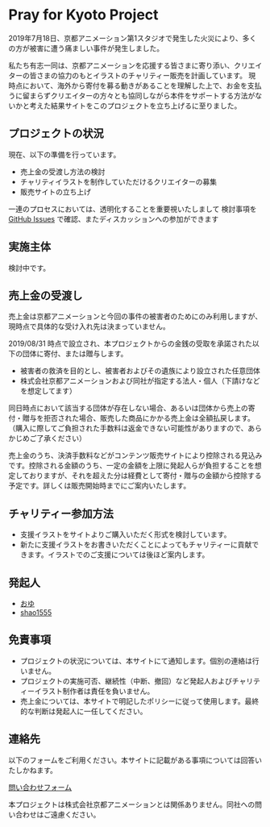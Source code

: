 # Pray for Kyoto Project

2019年7月18日、京都アニメーション第1スタジオで発生した火災により、多くの方が被害に遭う痛ましい事件が発生しました。

私たち有志一同は、京都アニメーションを応援する皆さまに寄り添い、クリエイターの皆さまの協力のもとイラストのチャリティー販売を計画しています。
現時点において、海外から寄付を募る動きがあることを理解した上で、お金を支払うに留まらずクリエイターの方々とも協同しながら本件をサポートする方法がないかと考えた結果サイトをこのプロジェクトを立ち上げるに至りました。

## プロジェクトの状況

現在、以下の準備を行っています。

- 売上金の受渡し方法の検討
- チャリティイラストを制作していただけるクリエイターの募集
- 販売サイトの立ち上げ

一連のプロセスにおいては、透明化することを重要視いたしまして
検討事項を [GitHub Issues](https://github.com/pray-for-kyoto/charity-marketplace/issues) で確認、またディスカッションへの参加ができます

## 実施主体

検討中です。

## 売上金の受渡し

売上金は京都アニメーションと今回の事件の被害者のためにのみ利用しますが、現時点で具体的な受け入れ先は決まっていません。

2019/08/31 時点で設立され、本プロジェクトからの金銭の受取を承諾された以下の団体に寄付、または贈与します。
- 被害者の救済を目的とし、被害者およびその遺族により設立された任意団体
- 株式会社京都アニメーションおよび同社が指定する法人・個人（下請けなどを想定してます）

同日時点において該当する団体が存在しない場合、あるいは団体から売上の寄付・贈与を拒否された場合、販売した商品にかかる売上金は全額払戻します。（購入に際してご負担された手数料は返金できない可能性がありますので、あらかじめご了承ください）

売上金のうち、決済手数料などがコンテンツ販売サイトにより控除される見込みです。控除される金額のうち、一定の金額を上限に発起人らが負担することを想定しておりますが、それを超えた分は経費として寄付・贈与の金額から控除する予定です。詳しくは販売開始時までにご案内いたします。

## チャリティー参加方法

- 支援イラストをサイトよりご購入いただく形式を検討しています。
- 新たに支援イラストをお書きいただくことによってもチャリティーに貢献できます。イラストでのご支援については後ほど案内します。

## 発起人

- [おゆ](https://twitter.com/shunsuke00)
- [shao1555](https://twitter.com/shao1555)

## 免責事項

- プロジェクトの状況については、本サイトにて通知します。個別の連絡は行いません。
- プロジェクトの実施可否、継続性（中断、撤回）など発起人およびチャリティーイラスト制作者は責任を負いません。
- 売上金については、本サイトで明記したポリシーに従って使用します。最終的な判断は発起人に一任してください。

## 連絡先

以下のフォームをご利用ください。本サイトに記載がある事項については回答いたしかねます。

[問い合わせフォーム](https://docs.google.com/forms/d/e/1FAIpQLSdICzWQDsuHuxezRq6Cxu-rF295HqRQS3JRYsns_nKreB6_Cw/viewform)

本プロジェクトは株式会社京都アニメーションとは関係ありません。同社への問い合わせはご遠慮ください。
